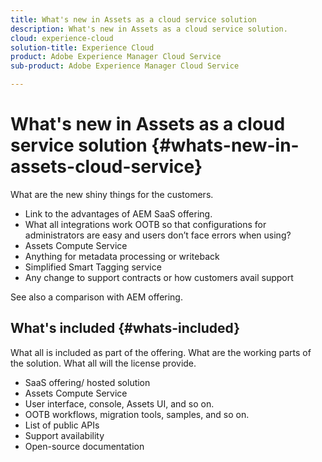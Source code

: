 ```yaml
---
title: What's new in Assets as a cloud service solution
description: What's new in Assets as a cloud service solution.
cloud: experience-cloud
solution-title: Experience Cloud
product: Adobe Experience Manager Cloud Service
sub-product: Adobe Experience Manager Cloud Service

---
```


# What's new in Assets as a cloud service solution {#whats-new-in-assets-cloud-service}

What are the new shiny things for the customers.

* Link to the advantages of AEM SaaS offering.
* What all integrations work OOTB so that configurations for administrators are easy and users don’t face errors when using?
* Assets Compute Service
* Anything for metadata processing or writeback
* Simplified Smart Tagging service
* Any change to support contracts or how customers avail support

See also a comparison with AEM offering.

## What's included {#whats-included}

What all is included as part of the offering.
What are the working parts of the solution.
What all will the license provide.

* SaaS offering/ hosted solution
* Assets Compute Service
* User interface, console, Assets UI, and so on.
* OOTB workflows, migration tools, samples, and so on.
* List of public APIs
* Support availability
* Open-source documentation


